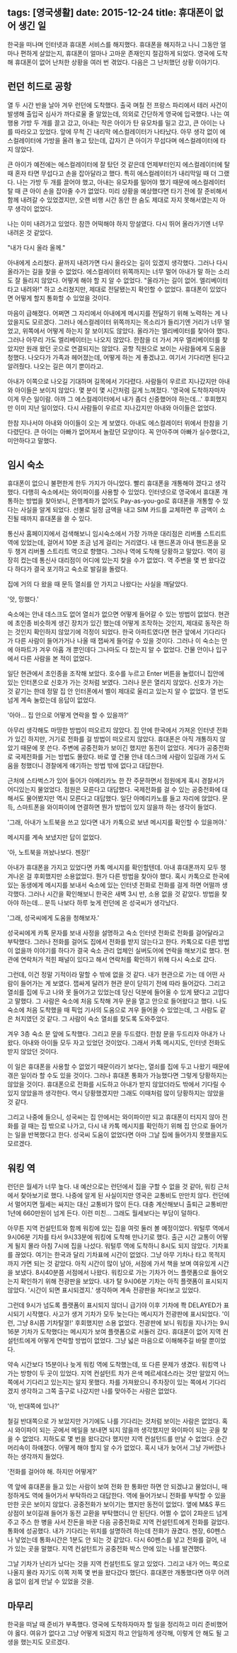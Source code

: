 tags: [영국생활]
date: 2015-12-24
title: 휴대폰이 없어 생긴 일
---
한국을 떠나며 인터넷과 휴대폰 서비스를 해지했다. 휴대폰을 해지하고 나니 그동안 얼마나 편하게 살았는지, 휴대폰이 얼마나 고마운 존재인지 절감하게 되었다. 영국에 도착해 휴대폰이 없어 난처한 상황을 여러 번 겪었다. 다음은 그 난처했던 상황 이야기다.<!--more-->

## 런던 히드로 공항
열 두 시간 반을 날아 겨우 런던에 도착했다. 출국 며칠 전 프랑스 파리에서 테러 사건이 발생해 출입국 심사가 까다로울 줄 알았는데, 의외로 간단하게 영국에 입국했다. 나는 여행용 가방 두 개를 끌고 갔고, 아내는 작은 아이가 탄 유모차를 밀고 갔고, 큰 아이는 나를 따라오고 있었다. 앞에 무척 긴 내리막 에스컬레이터가 나타났다. 아무 생각 없이 에스컬레이터에 가방을 올려 놓고 탔는데, 갑자기 큰 아이가 무섭다며 에스컬레이터에 타지 않았다.

큰 아이가 예전에는 에스컬레이터에 잘 탔던 것 같은데 언제부터인지 에스컬레이터에 탈 때 혼자 타면 무섭다고 손을 잡아달라고 했다. 특히 에스컬레이터가 내리막일 때 더 그랬다. 나는 가방 두 개를 끌어야 했고, 아내는 유모차를 밀어야 했기 때문에 에스컬레이터 탈 때 큰 아이 손을 잡아줄 수가 없었다. 미리 상황을 예상했다면 타기 전에 잘 준비해서 함께 내려갈 수 있었겠지만, 오랜 비행 시간 동안 한 숨도 제대로 자지 못해서였는지 아무 생각이 없었다.

나는 이미 내려가고 있었다. 잠깐 어떡해야 하지 망설였다. 다시 뛰어 올라가기엔 너무 내려온 것 같았다.

"내가 다시 올라 올께."

아내에게 소리쳤다. 끝까지 내려가면 다시 올라오는 길이 있겠지 생각했다. 그러나 다시 올라가는 길을 찾을 수 없었다. 에스컬레이터 위쪽까지는 너무 멀어 아내가 말 하는 소리도 잘 들리지 않았다. 어떻게 해야 할 지 알 수 없었다. "올라가는 길이 없어. 엘리베이터 타고 내려와!" 하고 소리쳤지만, 제대로 전달됐는지 확인할 수 없었다. 휴대폰이 있었다면 어떻게 할지 통화할 수 있었을 것이다.

마음이 급해졌다. 어쩌면 그 자리에서 아내에게 메시지를 전달하기 위해 노력하는 게 나았을지도 모르겠다. 그러나 에스컬레이터 위쪽까지는 목소리가 들리기엔 거리가 너무 멀었고, 위쪽에서 어떻게 하는지 잘 보이지도 않았다. 올라가는 엘리베이터를 찾아야 했다. 그러나 아무리 가도 엘리베이터는 나오지 않았다. 한참을 더 가서 겨우 엘리베이터를 찾았지만 원래 왔던 곳으로 연결되지는 않았다. 공항 직원으로 보이는 사람들에게 도움을 청했다. 나오다가 가족과 헤어졌는데, 어떻게 하는 게 좋겠냐고. 여기서 기다리면 된다고 알려줬다. 나오는 길은 여기 뿐이라고.

아내가 이쪽으로 나오길 기대하며 길목에서 기다렸다. 사람들이 우르르 지나갔지만 아내와 아이들은 보이지 않았다. 몇 분이 몇 시간처럼 길게 느껴졌다. '영국에 도착하자마자 이게 무슨 일이람. 아까 그 에스컬레이터에서 내가 좀더 신중했어야 하는데...' 후회했지만 이미 지난 일이었다. 다시 사람들이 우르르 지나갔지만 아내와 아이들은 없었다.

한참 지나서야 아내와 아이들이 오는 게 보였다. 아내도 에스컬레이터 위에서 한참을 기다렸단다. 큰 아이는 아빠가 없어져서 놀랐던 모양이다. 꼭 안아주며 아빠가 실수했다고, 미안하다고 말했다.

## 임시 숙소
휴대폰이 없으니 불편한게 한두 가지가 아니었다. 빨리 휴대폰을 개통해야 겠다고 생각했다. 다행히 숙소에서는 와이파이를 사용할 수 있었다. 인터넷으로 영국에서 휴대폰 개통하는 방법을 찾아보니, 은행계좌가 없어도 Pay-as-you-go로 휴대폰을 개통할 수 있다는 사실을 알게 되었다. 선불로 일정 금액을 내고 SIM 카드를 교체하면 후 금액이 소진될 때까지 휴대폰을 쓸 수 있다.

통신사 홈페이지에서 검색해보니 임시숙소에서 가장 가까운 대리점은 리버풀 스트리트 역에 있었는데, 걸어서 10분 조금 넘게 걸리는 거리였다. 내 핸드폰과 아내 핸드폰을 모두 챙겨 리버풀 스트리트 역으로 향했다. 그러나 역에 도착해 당황하고 말았다. 역이 굉장히 컸는데 통신사 대리점이 어디에 있는지 찾을 수가 없었다. 역 주변을 몇 번 왔다갔다 하다가 결국 포기하고 숙소로 발길을 돌렸다.

집에 거의 다 왔을 때 문득 열쇠를 안 가지고 나왔다는 사실을 깨달았다.

'앗, 망했다.'

숙소에는 안내 데스크도 없어 열쇠가 없으면 어떻게 들어갈 수 있는 방법이 없었다. 현관에 초인종 비슷하게 생긴 장치가 있긴 했는데 어떻게 조작하는 것인지, 제대로 동작은 하는 것인지 확인하지 않았기에 걱정이 되었다. 한국 아파트였다면 현관 앞에서 기다리다가 다른 사람이 들어가거나 나올 때 잽싸게 들어갈 수 있을 것이다. 그러나 이 숙소는 안에 아파트가 겨우 아홉 개 뿐인데다 그나마도 다 찼는지 알 수 없었다. 건물 안이나 입구에서 다른 사람을 본 적이 없었다.

일단 현관에서 초인종을 조작해 보았다. 호수를 누르고 Enter 버튼을 눌렀더니 집안에 있는 인터폰으로 신호가 가는 것처럼 보였다. 그러나 문은 열리지 않았다. 신호가 가는 것 같기는 한데 정말 집 안 인터폰에서 벨이 제대로 울리고 있는지 알 수 없었다. 열 번도 넘게 계속 눌렀는데 응답이 없었다.

'아아... 집 안으로 어떻게 연락을 할 수 있을까?'

아무리 생각해도 마땅한 방법이 떠오르지 않았다. 집 안에 한국에서 가져온 인터넷 전화가 있긴 하지만, 거기로 전화를 걸 방법이 떠오르지 않았다. 휴대폰은 아직 개통하지 않았기 때문에 못 쓴다. 주변에 공중전화가 보이긴 했지만 동전이 없었다. 게다가 공중전화로 국제전화를 거는 방법도 몰랐다. 바로 옆 건물 안내 데스크에 사람이 있길래 가서 도움을 청했더니 경찰에게 얘기하는 방법 밖에 없다고 대답한다.

근처에 스타벅스가 있어 들어가 아메리카노 한 잔 주문하면서 점원에게 혹시 경찰서가 어디있는지 물었었다. 점원은 모른다고 대답했다. 국제전화를 걸 수 있는 공중전화에 대해서도 물어봤지만 역시 모른다고 대답했다. 일단 아메리카노를 들고 자리에 앉았다. 문득, 스마트폰을 와이파이에 연결하면 뭔가 방법이 있지 않을까 하는 생각이 들었다.

'그래, 아내가 노트북을 쓰고 있다면 내가 카톡으로 보낸 메시지를 확인할 수 있을꺼야.'

메시지를 계속 보냈지만 답이 없었다.

'아, 노트북을 꺼놨나보다. 젠장!'

아내가 휴대폰을 가지고 있었다면 카톡 메시지를 확인할텐데. 아내 휴대폰까지 모두 챙겨나온 걸 후회했지만 소용없었다. 뭔가 다른 방법을 찾아야 했다. 혹시 카톡으로 한국에 있는 동생에게 메시지를 보내서 숙소에 있는 인터넷 전화로 전화를 걸게 하면 어떨까 생각했다. 그러나 시간을 확인해보니 한국은 새벽 3시 반, 소용 없을 것 같았다. 방법을 찾아야 하는데... 문득 나보다 하루 늦게 런던에 온 성국씨가 생각났다.

'그래, 성국씨에게 도움을 청해보자.'

성국씨에게 카톡 문자를 보내 사정을 설명하고 숙소 인터넷 전화로 전화를 걸어달라고 부탁했다. 그러나 전화를 걸어도 집에서 전화를 받지 않는다고 한다. 카톡으로 다른 방법이 없을까 이야기를 하다가 결국 숙소 관리 업체인 실버도어에 연락을 해보기로 했다. 현관에 연락처가 적힌 패널이 있다고 해서 연락처를 확인하기 위해 다시 숙소로 갔다.

그런데, 이건 정말 기적이라 말할 수 밖에 없을 것 같다. 내가 현관으로 가는 데 어떤 사람이 들어가는 게 보였다. 잽싸게 달려가 현관 문이 닫히기 전에 따라 들어갔다. 그리고 열쇠를 집에 두고 나와 못 들어가고 있었는데 당신 덕분에 들어올 수 있게 됐다고 고맙다고 말했다. 그 사람은 숙소에 처음 도착해 겨우 문을 열고 안으로 들어왔다고 했다. 나도 숙소에 처음 도착했을 때 픽업 기사의 도움으로 겨우 들어올 수 있었는데, 그 사람도 같은 처지였던 것 같다. 그 사람이 숙소 열쇠를 찾도록 도와주었다.

겨우 3층 숙소 문 앞에 도착했다. 그리고 문을 두드렸다. 한참 문을 두드리자 아내가 나왔다. 아내와 아이들 모두 자고 있었던 것이었다. 그래서 카톡 메시지도, 인터넷 전화도 받지 않았던 것이다.

이 일은 휴대폰을 사용할 수 없었기 때문이라기 보다는, 열쇠를 집에 두고 나왔기 때문에 겪은 일이라 할 수도 있을 것이다. 그러나 휴대폰 통화가 가능했다면 그렇게 당황하지는 않았을 것이다. 휴대폰으로 전화를 시도하고 아내가 받지 않았더라도 밖에서 기다릴 수 있지 않았을까 생각한다. 역시 당황했겠지만 그래도 이때처럼 많이 당황하지는 않았을 것 같다.

그리고 나중에 들으니, 성국씨는 집 안에서는 와이파이만 되고 휴대폰이 터지지 않아 전화를 걸 때는 집 밖으로 나가고, 다시 내 카톡 메시지를 확인하기 위해 집 안으로 들어가는 일을 반복했다고 한다. 성국씨 도움이 없었다면 아마 그날 집에 들어가지 못했을지도 모르겠다.

## 워킹 역
런던은 월세가 너무 높다. 내 예산으로는 런던에서 집을 구할 수 없을 것 같아, 워킹 근처에서 찾아보기로 했다. 나중에 알게 된 사실이지만 영국은 교통비도 만만치 않다. 런던에서 멀어지면 월세는 싸지는 대신 교통비가 많이 든다. 대충 계산해보니 출퇴근 교통비만 1년에 660만원이 넘게 든다. 이런 미친... 그래도 월세보다는 부담이 덜하다.

아무튼 지역 컨설턴트와 함께 워킹에 있는 집을 여럿 둘러 볼 예정이었다. 워털루 역에서 9시06분 기차를 타서 9시33분에 워킹에 도착해 만나기로 했다. 출근 시간 교통이 어떻게 될지 몰라 아침 7시에 집을 나섰다. 워털루 역에 도착하니 8시도 되지 않았다. 기차표를 끊었다. 여기는 한국과 달리 기차표에 시간이 없었다. 그냥 아무 기차나 타고 목적지까지 가면 되는 것 같았다. 아직 시간이 많이 남아, 서점에 가서 책을 보며 여유있게 시간을 보냈다.  8시40분쯤 서점에서 나왔다. 워킹으로 가는 기차가 어느 플랫폼으로 들어오는지 확인하기 위해 전광판을 보았다. 내가 탈 9시06분 기차는 아직 플랫폼이 표시되지 않았다. '시간이 되면 표시되겠지.' 생각하며 계속 전광판을 쳐다보고 있었다.

그런데 9시가 넘도록 플랫폼이 표시되지 않더니 급기야 이후 기차에 쫙 DELAYED가 표시되기 시작했다. 사고가 생겨 기차가 모두 늦는다는 메시지가 전광판에 표시되었다. '이런, 그냥 8시쯤 기차탈껄!' 후회했지만 소용 없었다. 전광판에 보니 워킹을 지나가는 9시16분 기차가 도착했다는 메시지가 보여 플랫폼으로 서둘러 갔다. 휴대폰이 없어 지역 컨설턴트에게 어떻게 연락할 방법이 없었다. 그냥 넓은 마음으로 이해해주길 바랄 뿐이었다.

약속 시간보다 15분이나 늦게 워킹 역에 도착했는데, 또 다른 문제가 생겼다. 워킹역 나가는 방향이 두 곳이 있었다. 지역 컨설턴트 차가 은색 메르세데스라는 것만 알았지 어느 쪽에서 기다리고 있는지는 알지 못했다. 차를 가져왔으니 주차장이 있는 쪽에서 기다리겠지 생각하고 그쪽 출구로 나갔지만 나를 맞아주는 사람은 없었다.

'아, 반대쪽에 있나?'

철길 반대쪽으로 가 보았지만 거기에도 나를 기다리는 것처럼 보이는 사람은 없었다. 혹시 와이파이 되는 곳에서 메일을 보내면 되지 않을까 생각했지만 와이파이 되는 곳을 찾을 수 없었다. 지하도로 몇 번을 왔다갔다 했지만 지역 컨설턴드를 만날 수 없었다. 순간 머리속이 하얘졌다. 어떻게 해야 할지 알 수가 없었다. 혹시 내가 늦어서 그냥 가버렸나 하는 생각까지 들었다.

'전화를 걸어야 해. 하지만 어떻게?'

역 앞에 휴대폰을 들고 있는 사람이 보여 전화 한 통화만 하면 안 되겠냐고 물었더니, 매정하게도 역에 들어가서 부탁하라고 대답한다. 역에 들어가보니 전화를 부탁할 수 있을만한 곳은 보이지 않았다. 공중전화가 보이기는 했지만 동전이 없었다. 옆에 M&S 푸드 상점이 보이길래 들어가 동전 교환을 부탁했더니 안 된단다. 어쩔 수 없이 2파운드 넘게 주고 주스 한 병을 사서 잔돈을 바꾼 다음 공중전화로 지역 컨설턴트에게 전화를 걸었다. 통화에 성공했다. 내가 기다리는 위치를 설명하려 하는데 전화가 끊겼다. 젠장, 60펜스나 넣었는데 통화시간은 1분도 안 되는 것 같았다. 다시 60펜스를 넣고 전화를 걸어, 내가 있는 곳을 말했다. 지역 컨설턴트가 공중전화 박스 안에 있는 나를 발견했다.

그날 기차가 난리가 났다는 것을 지역 컨설턴트도 알고 있었다. 그리고 내가 어느 쪽으로 나올지 몰라 자기도 이쪽 저쪽 몇 번을 왔다갔다 했단다. 휴대폰만 개통했다면 아무 어려움 없이 쉽게 만날 수 있었을 것을.

## 마무리
한국을 떠날 때 준비가 부족했다. 영국에 도착하자마자 할 일을 정리하고 미리 준비했어야 옳다. 여유가 없다고 그냥 어떻게 되겠지 하고 안일하게 생각해, 이렇게 안 해도 될 고생을 했는지도 모르겠다.
